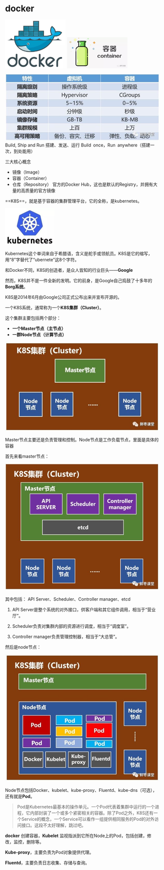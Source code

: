# docker

<img src="img\720430-20181226134308841-1109691453.png" alt="720430-20181226134308841-1109691453" style="zoom:33%;" />



<img src="img\720430-20181226134259735-1931086473.png" alt="720430-20181226134259735-1931086473" style="zoom:33%;" />

![720430-20181226134430830-648875754](img\720430-20181226134430830-648875754.png)
Build, Ship and Run
搭建、发送、运行
Build once，Run anywhere（搭建一次，到处能用）

三大核心概念
* 镜像（Image）
* 容器（Container）
* 仓库（Repository）
官方的Docker Hub，这也是默认的Registry，并拥有大量的高质量的官方镜像

==K8S==，就是基于容器的集群管理平台，它的全称，是kubernetes。

<img src="img\720430-20181226134529220-885595947.png" alt="720430-20181226134529220-885595947" style="zoom:50%;" />

Kubernetes这个单词来自于希腊语，含义是舵手或领航员。K8S是它的缩写，用“8”字替代了“ubernete”这8个字符。

和Docker不同，K8S的创造者，是众人皆知的行业巨头——**Google**

然而，K8S并不是一件全新的发明。它的前身，是Google自己捣鼓了十多年的**Borg系统**。

K8S是2014年6月由Google公司正式公布出来并宣布开源的。

一个K8S系统，通常称为一个**K8S集群（Cluster）**。

这个集群主要包括两个部分：

- **一个Master节点（主节点）**
- **一群Node节点（计算节点）**

![720430-20181226134539670-1577644922](img\720430-20181226134539670-1577644922.png)

Master节点主要还是负责管理和控制。Node节点是工作负载节点，里面是具体的容器

首先来看master节点： 

![720430-20181226134549651-376208258](img\720430-20181226134549651-376208258.png)

其中包括：    API Server、Scheduler、Controller manager、etcd

1. API Server是整个系统的对外接口，供客户端和其它组件调用，相当于“营业厅”。

2. Scheduler负责对集群内部的资源进行调度，相当于“调度室”。

3. Controller manager负责管理控制器，相当于“大总管”。

然后是node节点：

![720430-20181226134600202-626807958](img\720430-20181226134600202-626807958.png)

Node节点包括Docker、kubelet、kube-proxy、Fluentd、kube-dns（可选），还有就是**Pod**。

> Pod是Kubernetes最基本的操作单元。一个Pod代表着集群中运行的一个进程，它内部封装了一个或多个紧密相关的容器。除了Pod之外，K8S还有一个Service的概念，一个Service可以看作一组提供相同服务的Pod的对外访问接口。这段不太好理解，跳过吧。

**docker** 创建容器，**Kubelet** 监视指派到它所在Node上的Pod，包括创建，修改，监控，删除等。

**Kube-proxy**，主要负责为Pod对象提供代理。

**Fluentd**，主要负责日志收集、存储与查询。

